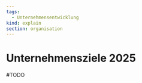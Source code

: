```yaml
---
tags:
  - Unternehmensentwicklung
kind: explain
section: organisation
---
```

# Unternehmensziele 2025

#TODO